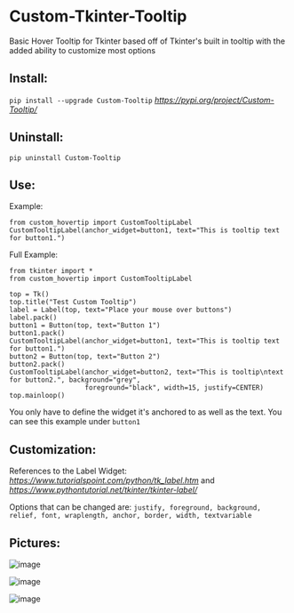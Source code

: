 # Custom-Tkinter-Tooltip
Basic Hover Tooltip for Tkinter based off of Tkinter's built in tooltip with the added ability to customize most options

## Install:
`pip install --upgrade Custom-Tooltip`
*https://pypi.org/project/Custom-Tooltip/*

## Uninstall:
`pip uninstall Custom-Tooltip`

## Use:
Example:
```
from custom_hovertip import CustomTooltipLabel
CustomTooltipLabel(anchor_widget=button1, text="This is tooltip text for button1.")
```

Full Example:
```
from tkinter import *
from custom_hovertip import CustomTooltipLabel

top = Tk()
top.title("Test Custom Tooltip")
label = Label(top, text="Place your mouse over buttons")
label.pack()
button1 = Button(top, text="Button 1")
button1.pack()
CustomTooltipLabel(anchor_widget=button1, text="This is tooltip text for button1.")
button2 = Button(top, text="Button 2")
button2.pack()
CustomTooltipLabel(anchor_widget=button2, text="This is tooltip\ntext for button2.", background="grey",
                   foreground="black", width=15, justify=CENTER)
top.mainloop()
```
You only have to define the widget it's anchored to as well as the text. You can see this example under `button1`

## Customization: 
References to the Label Widget:
*https://www.tutorialspoint.com/python/tk_label.htm* and *https://www.pythontutorial.net/tkinter/tkinter-label/*

Options that can be changed are:
`justify, foreground, background, relief, font, wraplength, anchor, border, width, textvariable`

## Pictures:
![image](https://user-images.githubusercontent.com/48299282/179792850-0d8a16fc-f81a-42e2-a791-5b8dca7257d3.png)

![image](https://user-images.githubusercontent.com/48299282/179793011-ef6a7285-2ec0-4f4f-971c-3f81383bd3f4.png)

![image](https://user-images.githubusercontent.com/48299282/179793097-690f7edd-d320-4372-a937-5eeec108d9ba.png)
